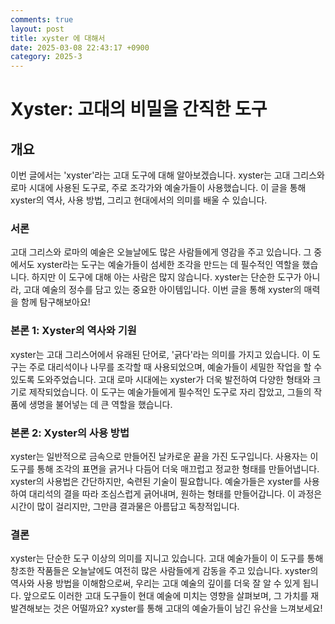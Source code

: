 ```yaml
---
comments: true
layout: post
title: xyster 에 대해서
date: 2025-03-08 22:43:17 +0900
category: 2025-3
---
```


# Xyster: 고대의 비밀을 간직한 도구

## 개요
이번 글에서는 'xyster'라는 고대 도구에 대해 알아보겠습니다. xyster는 고대 그리스와 로마 시대에 사용된 도구로, 주로 조각가와 예술가들이 사용했습니다. 이 글을 통해 xyster의 역사, 사용 방법, 그리고 현대에서의 의미를 배울 수 있습니다.

### 서론
고대 그리스와 로마의 예술은 오늘날에도 많은 사람들에게 영감을 주고 있습니다. 그 중에서도 xyster라는 도구는 예술가들이 섬세한 조각을 만드는 데 필수적인 역할을 했습니다. 하지만 이 도구에 대해 아는 사람은 많지 않습니다. xyster는 단순한 도구가 아니라, 고대 예술의 정수를 담고 있는 중요한 아이템입니다. 이번 글을 통해 xyster의 매력을 함께 탐구해보아요!

### 본론 1: Xyster의 역사와 기원
xyster는 고대 그리스어에서 유래된 단어로, '긁다'라는 의미를 가지고 있습니다. 이 도구는 주로 대리석이나 나무를 조각할 때 사용되었으며, 예술가들이 세밀한 작업을 할 수 있도록 도와주었습니다. 고대 로마 시대에는 xyster가 더욱 발전하여 다양한 형태와 크기로 제작되었습니다. 이 도구는 예술가들에게 필수적인 도구로 자리 잡았고, 그들의 작품에 생명을 불어넣는 데 큰 역할을 했습니다.

### 본론 2: Xyster의 사용 방법
xyster는 일반적으로 금속으로 만들어진 날카로운 끝을 가진 도구입니다. 사용자는 이 도구를 통해 조각의 표면을 긁거나 다듬어 더욱 매끄럽고 정교한 형태를 만들어냅니다. xyster의 사용법은 간단하지만, 숙련된 기술이 필요합니다. 예술가들은 xyster를 사용하여 대리석의 결을 따라 조심스럽게 긁어내며, 원하는 형태를 만들어갑니다. 이 과정은 시간이 많이 걸리지만, 그만큼 결과물은 아름답고 독창적입니다.

### 결론
xyster는 단순한 도구 이상의 의미를 지니고 있습니다. 고대 예술가들이 이 도구를 통해 창조한 작품들은 오늘날에도 여전히 많은 사람들에게 감동을 주고 있습니다. xyster의 역사와 사용 방법을 이해함으로써, 우리는 고대 예술의 깊이를 더욱 잘 알 수 있게 됩니다. 앞으로도 이러한 고대 도구들이 현대 예술에 미치는 영향을 살펴보며, 그 가치를 재발견해보는 것은 어떨까요? xyster를 통해 고대의 예술가들이 남긴 유산을 느껴보세요!